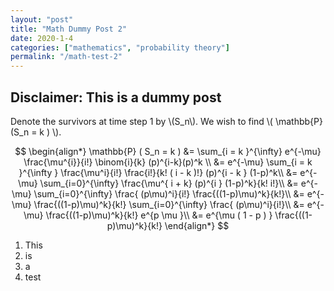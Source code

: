 ```yaml
---
layout: "post"
title: "Math Dummy Post 2"
date: 2020-1-4
categories: ["mathematics", "probability theory"]
permalink: "/math-test-2"
---
```

## Disclaimer: This is a dummy post

Denote the survivors at time step 1 by
\\(S_n\\).
 We wish to find
 \\( \\mathbb{P} (S_n = k ) \\).

$$
 \begin{align*}
    \mathbb{P} ( S_n = k ) &= \sum_{i = k }^{\infty} e^{-\mu} \frac{\mu^{i}}{i!} \binom{i}{k} (p)^{i-k}(p)^k \\
    &= e^{-\mu} \sum_{i = k }^{\infty } \frac{\mu^i}{i!} \frac{i!}{k! ( i - k )!} (p)^{i - k } (1-p)^k\\
    &= e^{-\mu} \sum_{i=0}^{\infty} \frac{\mu^{ i + k} (p)^{i } (1-p)^k}{k! i!}\\
    &= e^{-\mu} \sum_{i=0}^{\infty} \frac{ (p\mu)^i}{i!} \frac{((1-p)\mu)^k}{k!}\\
    &= e^{-\mu} \frac{((1-p)\mu)^k}{k!} \sum_{i=0}^{\infty} \frac{ (p\mu)^i}{i!}\\
    &= e^{-\mu} \frac{((1-p)\mu)^k}{k!} e^{p \mu }\\
    &= e^{\mu ( 1 - p ) } \frac{((1-p)\mu)^k}{k!}
\end{align*}
$$

1. This
2. is
3. a
4. test
